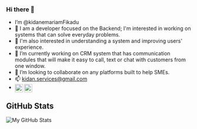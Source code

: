 ### Hi there 👋
- I’m @kidanemariamFikadu
- 👀 I am a developer focused on the Backend; I'm interested in working on systems that can solve everyday problems.
- 👀 I'm also interested in understanding a system and improving users' experience.
- 🌱 I’m currently working on CRM system that has communication modules that will make it easy to call, text or chat with customers from one window. 
- 💞️ I’m looking to collaborate on any platforms built to help SMEs.
- 📫 kidan.services@gmail.com
- [<img align="left" alt="LinkedIn" width="22px" src="https://raw.githubusercontent.com/peterthehan/peterthehan/master/assets/linkedin.svg" />](https://www.linkedin.com/in/kidanemariam-fikadu/) [<img align="left" alt="Twitter" width="22px" src="https://raw.githubusercontent.com/peterthehan/peterthehan/master/assets/twitter.svg" />](https://twitter.com/itskidan_/)



## GitHub Stats

![My GitHub Stats](https://github-readme-stats.vercel.app/api?username=kidanemariamFikadu&show_icons=true&theme=radical)



<!---
kidanemariamFikadu/kidanemariamFikadu is a ✨ special ✨ repository because its `README.md` (this file) appears on your GitHub profile.
You can click the Preview link to take a look at your changes.
--->
